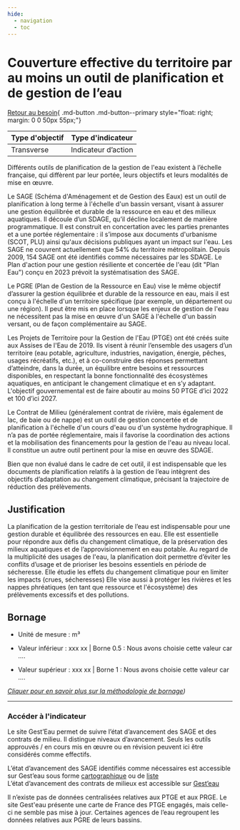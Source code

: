 ```yaml
---
hide:
  - navigation
  - toc
---
```


# Couverture effective du territoire par au moins un outil de planification et de gestion de l’eau 

[Retour au besoin](https://konsilion.github.io/diag360/pages/besoins/bv1){ .md-button .md-button--primary style="float: right; margin: 0 0 50px 55px;"}

|Type d'objectif|Type d'indicateur|
|--|--|
|Transverse|Indicateur d’action|

Différents outils de planification de la gestion de l'eau existent à l’échelle française, qui diffèrent par leur portée, leurs objectifs et leurs modalités de mise en œuvre.  
 
Le SAGE (Schéma d'Aménagement et de Gestion des Eaux) est un outil de planification à long terme à l'échelle d'un bassin versant, visant à assurer une gestion équilibrée et durable de la ressource en eau et des milieux aquatiques. Il découle d’un SDAGE, qu’il décline localement de manière programmatique. Il est construit en concertation avec les  parties  prenantes  et  a  une  portée  réglementaire :  il  s’impose  aux  documents d'urbanisme  (SCOT,  PLU)  ainsi  qu'aux  décisions  publiques  ayant  un  impact sur l'eau. Les  SAGE  ne  couvrent  actuellement  que  54%  du  territoire  métropolitain.  Depuis 2009, 154 SAGE ont été identifiés comme nécessaires par les SDAGE. Le Plan d'action pour  une  gestion  résiliente  et  concertée  de  l'eau  (dit  "Plan  Eau")  conçu  en  2023 prévoit la systématisation des SAGE.  

Le  PGRE  (Plan  de  Gestion  de  la  Ressource en Eau) vise le même objectif d’assurer la gestion équilibrée et durable de la ressource en eau, mais il est conçu à l'échelle d'un territoire spécifique (par exemple, un département ou une région). Il peut être mis en place lorsque les enjeux de gestion de l'eau ne nécessitent pas la mise en œuvre d'un SAGE à l'échelle d'un bassin versant, ou de façon complémentaire au SAGE.  
 
Les Projets de Territoire pour la Gestion de l'Eau (PTGE) ont été créés suite aux Assises de  l'Eau  de  2019.  Ils  visent  à  réunir  l’ensemble  des  usagers  d’un  territoire  (eau potable, agriculture, industries, navigation, énergie, pêches, usages récréatifs, etc.), et à co-construire des réponses permettant d’atteindre, dans la durée, un équilibre entre besoins  et  ressources  disponibles,  en  respectant  la  bonne  fonctionnalité  des écosystèmes  aquatiques,  en  anticipant  le changement climatique et en s’y adaptant. 
L'objectif gouvernemental est de faire aboutir au moins 50 PTGE d’ici 2022 et 100 d’ici 2027. 

Le Contrat de Milieu (généralement contrat de rivière, mais également de lac, de baie ou  de  nappe)  est  un  outil  de  gestion  concertée  et  de  planification  à  l'échelle  d'un cours d'eau ou d'un système hydrographique. Il n’a pas de portée réglementaire, mais il  favorise  la  coordination  des  actions  et  la  mobilisation  des  financements  pour  la gestion  de  l'eau  au  niveau local. Il constitue un autre outil pertinent pour la mise en œuvre des SDAGE. 

Bien que non évalué dans le cadre de cet outil, il est indispensable que les documents de  planification  relatifs  à  la  gestion  de  l’eau  intègrent  des  objectifs  d’adaptation  au changement climatique, précisant la trajectoire de réduction des prélèvements.

## Justification

La  planification  de  la  gestion  territoriale  de  l’eau est indispensable pour une gestion durable  et  équilibrée  des  ressources  en  eau.  Elle  est  essentielle  pour  répondre  aux défis  du  changement  climatique,  de  la  préservation  des  milieux  aquatiques  et  de l’approvisionnement en eau potable. Au regard de la multiplicité des usages de l'eau, la  planification  doit  permettre  d’éviter  les conflits d’usage et de prioriser les besoins essentiels  en  période  de sécheresse. Elle étudie les effets du changement climatique pour en limiter les impacts (crues, sécheresses) Elle vise aussi à protéger les rivières et les  nappes  phréatiques  (en  tant  que  ressource  et  l'écosystème)  des  prélèvements excessifs et des pollutions. 

## Bornage

* Unité de mesure : m³

* Valeur inférieur : xxx xx | Borne 0.5 : Nous avons choisie cette valeur car ....  
* Valeur supérieur : xxx xx | Borne 1 : Nous avons choisie cette valeur car ....  

*[Cliquer pour en savoir plus sur la méthodologie de bornage](https://konsilion.github.io/diag360/pages/indicateurs/methode_bornage))*

---

### Accéder à l'indicateur

Le site Gest’Eau permet de suivre l’état d’avancement des SAGE et des contrats de milieu. Il distingue niveaux d’avancement. Seuls les outils approuvés / en cours mis en œuvre ou en révision peuvent ici être considérés comme effectifs.

L’état d’avancement des SAGE identifiés comme nécessaires est accessible sur Gest’eau sous forme [cartographique](https://www.gesteau.fr/sage#6/46.649/4.570/sdage,sage) ou de [liste](https://www.gesteau.fr/situation/sage/necessaires-sdage)  
L’état d’avancement des contrats de milieux est accessible sur [Gest’eau](https://www.gesteau.fr/contrats#6/46.649/4.570/sdage,contrats)  
         
Il n’existe pas de données centralisées relatives aux PTGE et aux PRGE. Le site Gest'eau présente une carte de France des PTGE engagés, mais celle-ci ne semble pas mise à jour. Certaines agences de l’eau regroupent les données relatives aux PGRE de leurs bassins.  

